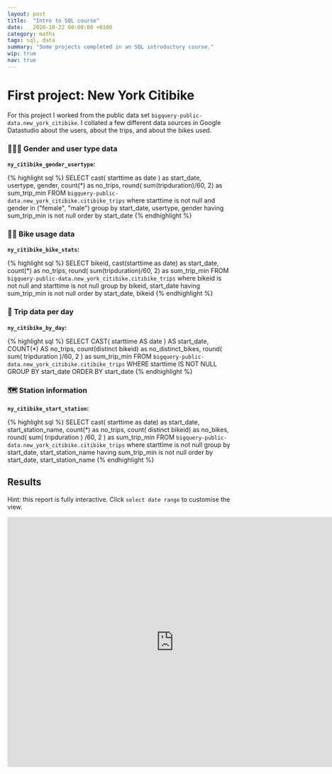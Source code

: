 ```yaml
---
layout: post
title:  "Intro to SQL course"
date:   2020-10-22 00:00:00 +0100
category: maths
tags: sql, data
summary: "Some projects completed in an SQL introductory course."
wip: true
nav: true
---
```


# First project: New York Citibike

For this project I worked from the public data set `bigquery-public-data.new_york_citibike`. I collated a few different data sources in Google Datastudio about the users, about the trips, and about the bikes used.

### 🧑‍🤝‍🧑 Gender and user type data

**`ny_citibike_gender_usertype`:**

{% highlight sql %}
SELECT
  cast( starttime as date ) as start_date,
  usertype,
  gender,
  count(*) as no_trips,
  round( sum(tripduration)/60, 2) as sum_trip_min
FROM
  `bigquery-public-data.new_york_citibike.citibike_trips`
where
  starttime is not null and gender in ("female", "male")
group by
  start_date,
  usertype,
  gender
having
  sum_trip_min is not null
order by
  start_date
{% endhighlight %}

### 🚴‍♂️ Bike usage data

**`ny_citibike_bike_stats`:**

{% highlight sql %}
SELECT
  bikeid,
  cast(starttime as date) as start_date,
  count(*) as no_trips,
  round( sum(tripduration)/60, 2) as sum_trip_min
FROM
  `bigquery-public-data.new_york_citibike.citibike_trips`
where
  bikeid is not null and starttime is not null
group by
  bikeid,
  start_date
having
  sum_trip_min is not null
order by
  start_date,
  bikeid
{% endhighlight %}

### 📆 Trip data per day

**`ny_citibike_by_day`:**

{% highlight sql %}
SELECT
  CAST( starttime AS date ) AS start_date,
  COUNT(*) AS no_trips,
  count(distinct bikeid) as no_distinct_bikes,
  round( sum( tripduration )/60, 2 ) as sum_trip_min
FROM
  `bigquery-public-data.new_york_citibike.citibike_trips`
WHERE
  starttime IS NOT NULL
GROUP BY
  start_date
ORDER BY
  start_date
{% endhighlight %}

### 🗺️ Station information

**`ny_citibike_start_station`:**

{% highlight sql %}
SELECT
  cast( starttime as date) as start_date,
  start_station_name,
  count(*) as no_trips,
  count( distinct bikeid) as no_bikes,
  round( sum( tripduration ) /60, 2 ) as sum_trip_min
FROM
  `bigquery-public-data.new_york_citibike.citibike_trips`
where
  starttime is not null
group by
  start_date,
  start_station_name
having
  sum_trip_min is not null
order by
  start_date,
  start_station_name
{% endhighlight %}

## Results

Hint: this report is fully interactive. Click `select date range` to customise the view.

<iframe width="750" height="562.5" src="https://datastudio.google.com/embed/reporting/a6fc910f-b100-4ac5-a72b-2fa35880f149/page/SKniB" frameborder="0" style="border:0" allowfullscreen></iframe>
